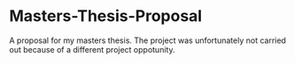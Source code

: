 # Masters-Thesis-Proposal
A proposal for my masters thesis.
The project was unfortunately not carried out because of a different project oppotunity.
